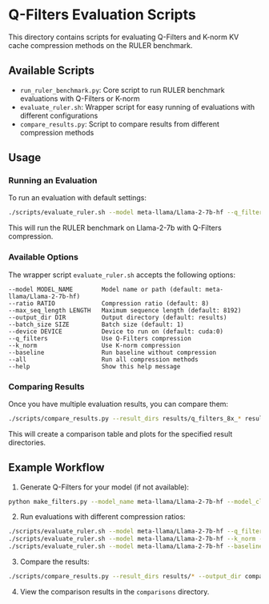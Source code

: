 # Q-Filters Evaluation Scripts

This directory contains scripts for evaluating Q-Filters and K-norm KV cache compression methods on the RULER benchmark.

## Available Scripts

- `run_ruler_benchmark.py`: Core script to run RULER benchmark evaluations with Q-Filters or K-norm
- `evaluate_ruler.sh`: Wrapper script for easy running of evaluations with different configurations
- `compare_results.py`: Script to compare results from different compression methods

## Usage

### Running an Evaluation

To run an evaluation with default settings:

```bash
./scripts/evaluate_ruler.sh --model meta-llama/Llama-2-7b-hf --q_filters
```

This will run the RULER benchmark on Llama-2-7b with Q-Filters compression.

### Available Options

The wrapper script `evaluate_ruler.sh` accepts the following options:

```
--model MODEL_NAME        Model name or path (default: meta-llama/Llama-2-7b-hf)
--ratio RATIO             Compression ratio (default: 8)
--max_seq_length LENGTH   Maximum sequence length (default: 8192) 
--output_dir DIR          Output directory (default: results)
--batch_size SIZE         Batch size (default: 1)
--device DEVICE           Device to run on (default: cuda:0)
--q_filters               Use Q-Filters compression
--k_norm                  Use K-norm compression
--baseline                Run baseline without compression
--all                     Run all compression methods
--help                    Show this help message
```

### Comparing Results

Once you have multiple evaluation results, you can compare them:

```bash
./scripts/compare_results.py --result_dirs results/q_filters_8x_* results/k_norm_8x_* --output_dir comparisons --plot
```

This will create a comparison table and plots for the specified result directories.

## Example Workflow

1. Generate Q-Filters for your model (if not available):

```bash
python make_filters.py --model_name meta-llama/Llama-2-7b-hf --model_cls LlamaForCausalLM --dataset_name PatrickHaller/fineweb-1B --save_mode disk --save_dir ./filters
```

2. Run evaluations with different compression ratios:

```bash
./scripts/evaluate_ruler.sh --model meta-llama/Llama-2-7b-hf --q_filters --ratio 8
./scripts/evaluate_ruler.sh --model meta-llama/Llama-2-7b-hf --k_norm --ratio 8
./scripts/evaluate_ruler.sh --model meta-llama/Llama-2-7b-hf --baseline
```

3. Compare the results:

```bash
./scripts/compare_results.py --result_dirs results/* --output_dir comparisons --plot
```

4. View the comparison results in the `comparisons` directory. 